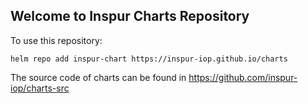## Welcome to Inspur Charts Repository

To use this repository:
```
helm repo add inspur-chart https://inspur-iop.github.io/charts
```

The source code of charts can be found in https://github.com/inspur-iop/charts-src

